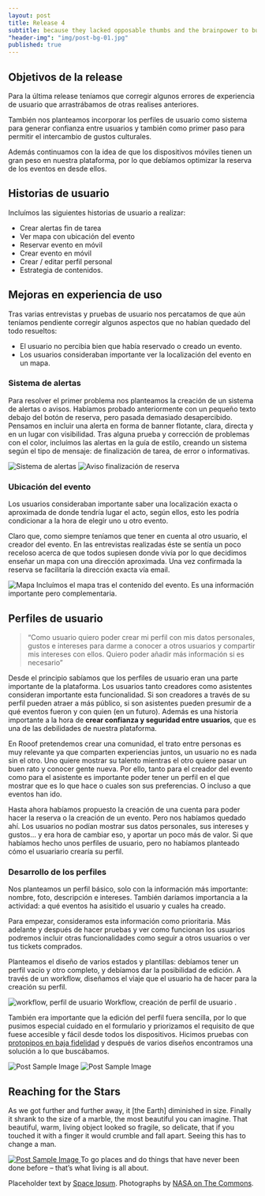 ```yaml
---
layout: post
title: Release 4
subtitle: because they lacked opposable thumbs and the brainpower to build a space program.
"header-img": "img/post-bg-01.jpg"
published: true
---
```



<h2>Objetivos de la release</h2>
<p>Para la última release teníamos que corregir algunos errores de experiencia de usuario que arrastrábamos de otras realises anteriores.</p>
<p>También nos planteamos incorporar los perfiles de usuario como sistema para generar confianza entre usuarios y también como primer paso para permitir el intercambio de gustos culturales.</p>
<p>Además continuamos con la idea de que los dispositivos móviles tienen un gran peso en nuestra plataforma, por lo que debíamos optimizar la reserva de los eventos en desde ellos.</p>

<h2 class="section-heading">Historias de usuario</h2>

<p>Incluímos las siguientes historias de usuario a realizar:
<ul>
<li> Crear alertas fin de tarea</li>
<li> Ver mapa con ubicación del evento</li>
<li> Reservar evento en móvil</li>
<li> Crear evento en móvil</li>
<li> Crear / editar perfil personal</li>
<li> Estrategia de contenidos.</li>
</ul>
</p>

<h2 class="section-heading">Mejoras en experiencia de uso</h2>

<p>Tras varias entrevistas y pruebas de usuario nos percatamos de que aún teníamos pendiente corregir algunos aspectos que no habían quedado del todo resueltos: 
<ul>
<li>El usuario no percibia bien que había reservado o creado un evento.</li>
<li>Los usuarios consideraban importante ver la localización del evento en un mapa.</li>
</ul>

<h3>Sistema de alertas</h3>
<p>Para resolver el primer problema nos planteamos la creación de un sistema de alertas o avisos. Habíamos probado anteriormente con un pequeño texto debajo del botón de reserva, pero pasada demasiado desapercibido. Pensamos en incluir una alerta en forma de banner flotante, clara, directa y en un lugar con visibilidad. Tras alguna prueba y corrección de problemas con el color, incluímos las alertas en la guía de estilo, creando un sistema según el tipo de mensaje: de finalización de tarea, de error o informativas.</p>

 <img src="{{ site.baseurl }}/img/alertas.png" alt="Sistema de alertas">
 
 <img src="{{ site.baseurl }}/img/aviso.jpg" alt="Aviso finalización de reserva">

<h3>Ubicación del evento</h3>
<p>Los usuarios consideraban importante saber una localización exacta o aproximada de donde tendría lugar el acto, según ellos, esto les podría condicionar a la hora de elegir uno u otro evento.</p>

<p>Claro que, como siempre teníamos que tener en cuenta al otro usuario, el creador del evento. En las entrevistas realizadas éste se sentía un poco receloso acerca de que todos supiesen donde vivía por lo que decidimos enseñar un mapa con una dirección aproximada. Una vez confirmada la reserva se facilitaría la dirección exacta vía email.
</p>
<img src="{{ site.baseurl }}/img/mapa.jpg" alt="Mapa">
<span class="caption text-muted">Incluímos el mapa tras el contenido del evento. Es una información importante pero complementaria.</span>

<h2 class="section-heading">Perfiles de usuario</h2>

<blockquote>“Como usuario quiero poder crear mi perfil con mis datos personales, gustos e intereses para darme a conocer a otros usuarios y compartir mis intereses con ellos. Quiero poder añadir más información si es necesario”</blockquote>

<p>Desde el principio sabíamos que los perfiles de usuario eran una parte importante de la plataforma. Los usuarios tanto creadores como asistentes consideran importante esta funcionalidad. Si son creadores a través de su perfil pueden atraer a más público, si son asistentes pueden presumir de a qué eventos fueron y con quien (en un futuro). Además es una historia importante a la hora de <strong>crear confianza y seguridad entre usuarios</strong>, que es una de las debilidades de nuestra plataforma.</p>

<p>En Rooof pretendemos crear una comunidad, el trato entre personas es muy relevante ya que comparten experiencias juntos, un usuario no es nada sin el otro. Uno quiere mostrar su talento mientras el otro quiere pasar un buen rato y conocer gente nueva. Por ello, tanto para el creador del evento como para el asistente es importante poder tener un perfil en el que mostrar que es lo que hace o cuales son sus preferencias. O incluso a que eventos han ido.</p>

<p>Hasta ahora habíamos propuesto la creación de una cuenta para poder hacer la reserva o la creación de un evento. Pero nos habíamos quedado ahí. Los usuarios no podían mostrar sus datos personales, sus intereses y gustos... y era hora de cambiar eso, y aportar un poco más de valor. Si que habíamos hecho unos perfiles de usuario, pero no habíamos planteado cómo el usuariario crearía su perfil.</p>

<h3 class="section-heading">Desarrollo de los perfiles</h3>

<p>Nos planteamos un perfil básico, solo con la información más importante: nombre, foto, descripción e intereses. También daríamos importancia a la actividad: a qué eventos ha asisitido el usuario y cuales ha creado.</p>

<p>Para empezar, consideramos esta información como prioritaria. Más adelante y después de hacer pruebas y ver como funcionan los usuarios podremos incluir otras funcionalidades como seguir a otros usuarios o ver tus tickets comprados.</p>

<p>Planteamos el diseño de varios estados y plantillas: debíamos tener un perfil vacio y otro completo, y debíamos dar la posibilidad de edición. A través de un workflow, diseñamos el viaje que el usuario ha de hacer para la creación su perfil.</p>

<img src="{{ site.baseurl }}/img/05-workflow-perfiles.png" alt="workflow, perfil de usuario">
<span class="caption text-muted">Workflow, creación de perfil de usuario
.</span>

<p>También era importante que la edición del perfil fuera sencilla, por lo que pusimos especial cuidado en el formulario y priorizamos el requisito de que fuese accesible y fácil desde todos los dispositivos. Hicimos pruebas con <a href="http://marvl.in/78d526">protopipos en baja fidelidad</a> y después de varios diseños encontramos una solución a lo que buscábamos.</p>

<img src="{{ site.baseurl }}/img/aviso.jpg" alt="Post Sample Image">
<img src="{{ site.baseurl }}/img/aviso.jpg" alt="Post Sample Image">



<h2 class="section-heading">Reaching for the Stars</h2>

<p>As we got further and further away, it [the Earth] diminished in size. Finally it shrank to the size of a marble, the most beautiful you can imagine. That beautiful, warm, living object looked so fragile, so delicate, that if you touched it with a finger it would crumble and fall apart. Seeing this has to change a man.</p>

<a href="#">
    <img src="{{ site.baseurl }}/img/post-sample-image.jpg" alt="Post Sample Image">
</a>
<span class="caption text-muted">To go places and do things that have never been done before – that’s what living is all about.</span>


<p>Placeholder text by <a href="http://spaceipsum.com/">Space Ipsum</a>. Photographs by <a href="https://www.flickr.com/photos/nasacommons/">NASA on The Commons</a>.</p>
